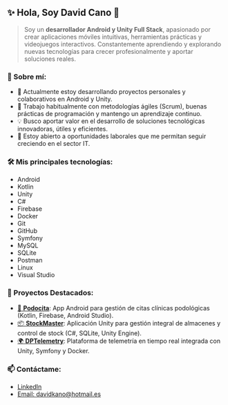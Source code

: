 ## ✨ Hola, Soy David Cano 👋

> Soy un **desarrollador Android y Unity Full Stack**, apasionado por crear aplicaciones móviles intuitivas, herramientas prácticas y videojuegos interactivos. Constantemente aprendiendo y explorando nuevas tecnologías para crecer profesionalmente y aportar soluciones reales.

### 🌟 Sobre mí:

* 🔭 Actualmente estoy desarrollando proyectos personales y colaborativos en Android y Unity.
* 🌱 Trabajo habitualmente con metodologías ágiles (Scrum), buenas prácticas de programación y mantengo un aprendizaje continuo.
* 💡 Busco aportar valor en el desarrollo de soluciones tecnológicas innovadoras, útiles y eficientes.
* 🚀 Estoy abierto a oportunidades laborales que me permitan seguir creciendo en el sector IT.

### 🛠️ Mis principales tecnologías:

* Android
* Kotlin
* Unity
* C#
* Firebase
* Docker
* Git
* GitHub
* Symfony
* MySQL
* SQLite
* Postman
* Linux
* Visual Studio

### 💼 Proyectos Destacados:

* [📱 **Podocita**](https://github.com/DavidKano/Podocita): App Android para gestión de citas clínicas podológicas (Kotlin, Firebase, Android Studio).
* [📦 **StockMaster**](#): Aplicación Unity para gestión integral de almacenes y control de stock (C#, SQLite, Unity Engine).
* [🌍 **DPTelemetry**](https://codearts.es): Plataforma de telemetría en tiempo real integrada con Unity, Symfony y Docker.

### 📫 Contáctame:

* [LinkedIn](https://www.linkedin.com/in/david-cano-jaramillo-6bb1b017b/)
* [Email: davidkano@hotmail.es](mailto:davidkano@hotmail.es)


<!--
**DavidKano/DavidKano** is a ✨ _special_ ✨ repository because its `README.md` (this file) appears on your GitHub profile.

Here are some ideas to get you started:

- 🔭 I’m currently working on ...
- 🌱 I’m currently learning ...
- 👯 I’m looking to collaborate on ...
- 🤔 I’m looking for help with ...
- 💬 Ask me about ...
- 📫 How to reach me: ...
- 😄 Pronouns: ...
- ⚡ Fun fact: ...
-->
